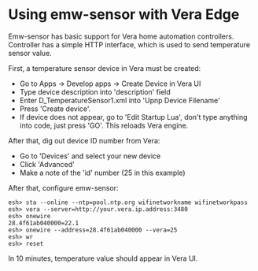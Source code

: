 Using emw-sensor with Vera Edge
===============================

Emw-sensor has basic support for Vera home automation controllers.
Controller has a simple HTTP interface, which is used to send
temperature sensor value.

First, a temperature sensor device in Vera must be created:

- Go to Apps -> Develop apps -> Create Device in Vera UI
- Type device description into 'description' field
- Enter D_TemperatureSensor1.xml into 'Upnp Device Filename'
- Press 'Create device'.
- If device does not appear, go to 'Edit Startup Lua', don't type anything 
  into code, just press 'GO'. This reloads Vera engine.

After that, dig out device ID number from Vera:

- Go to 'Devices' and select your new device
- Click 'Advanced'
- Make a note of the 'id' number (25 in this example)

After that, configure emw-sensor:

```
esh> sta --online --ntp=pool.ntp.org wifinetworkname wifinetworkpass
esh> vera --server=http://your.vera.ip.address:3480
esh> onewire
28.4f61ab040000=22.1
esh> onewire --address=28.4f61ab040000 --vera=25
esh> wr
esh> reset
```

In 10 minutes, temperature value should appear in Vera UI.
